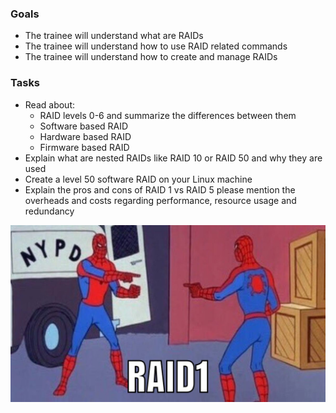 ### Goals
- The trainee will understand what are RAIDs
- The trainee will understand how to use RAID related commands
- The trainee will understand how to create and manage RAIDs

### Tasks
- Read about:
  - RAID levels 0-6 and summarize the differences between them
  - Software based RAID
  - Hardware based RAID
  - Firmware based RAID 
- Explain what are nested RAIDs like RAID 10 or RAID 50 and why they are used
- Create a level 50 software RAID on your Linux machine
- Explain the pros and cons of RAID 1 vs RAID 5 please mention the overheads and costs regarding performance, resource usage and redundancy

![raid1](./raid1.png)